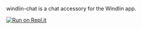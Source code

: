 windlin-chat is a chat accessory for the Windlin app. 

[![Run on Repl.it](https://repl.it/badge/github/thecoder11/windlin-chat)](https://repl.it/github/thecoder11/windlin-chat)